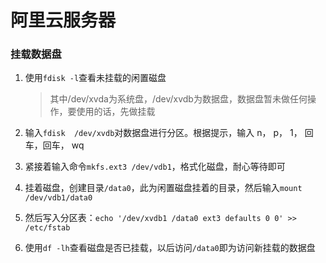 # 阿里云服务器

### 挂载数据盘

1. 使用`fdisk -l`查看未挂载的闲置磁盘

   > 其中/dev/xvda为系统盘，/dev/xvdb为数据盘，数据盘暂未做任何操作，要使用的话，先做挂载

2. 输入`fdisk  /dev/xvdb`对数据盘进行分区。根据提示，输入 n， p， 1， 回车，回车， wq

3. 紧接着输入命令`mkfs.ext3 /dev/vdb1`，格式化磁盘，耐心等待即可

4. 挂着磁盘，创建目录`/data0`，此为闲置磁盘挂着的目录，然后输入`mount /dev/vdb1/data0`

5. 然后写入分区表：`echo '/dev/xvdb1 /data0 ext3 defaults 0 0' >> /etc/fstab`

6. 使用`df -lh`查看磁盘是否已挂载，以后访问`/data0`即为访问新挂载的数据盘